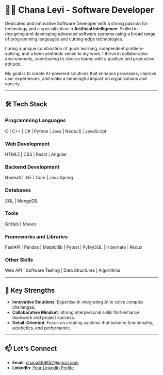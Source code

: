 # 👩‍💻 Chana Levi - Software Developer  

Dedicated and innovative Software Developer with a strong passion for technology and a specialization in **Artificial Intelligence**. Skilled in designing and developing advanced software systems using a broad range of programming languages and cutting-edge technologies.  

I bring a unique combination of quick learning, independent problem-solving, and a keen aesthetic sense to my work. I thrive in collaborative environments, contributing to diverse teams with a positive and productive attitude.  

My goal is to create AI-powered solutions that enhance processes, improve user experiences, and make a meaningful impact on organizations and society.  

---

## 🛠️ Tech Stack  

### Programming Languages  
C | C++ | C# | Python | Java | NodeJS | JavaScript  

### Web Development  
HTML5 | CSS | React | Angular  

### Backend Development  
NodeJS | .NET Core | Java Spring  

### Databases  
SQL | MongoDB  

### Tools  
GitHub | Maven  

### Frameworks and Libraries  
FastAPI | Pandas | Matplotlib | Pytest | PyMySQL | Hibernate | Redux  

### Other Skills  
Web API | Software Testing | Data Structures | Algorithms  

---

## 🌟 Key Strengths  

- **Innovative Solutions**: Expertise in integrating AI to solve complex challenges.  
- **Collaborative Mindset**: Strong interpersonal skills that enhance teamwork and project success.  
- **Detail-Oriented**: Focus on creating systems that balance functionality, aesthetics, and performance.  

---

## 📫 Let's Connect  

- **Email**: [chana369852@gmail.com](mailto:chana369852@gmail.com)  
- **LinkedIn**: [Your LinkedIn Profile](https://www.linkedin.com/in/chana-levi-b3a45232b/)  

